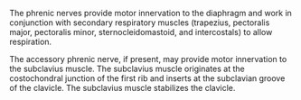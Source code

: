 The phrenic nerves provide motor innervation to the diaphragm and work in conjunction with secondary respiratory muscles (trapezius, pectoralis major, pectoralis minor, sternocleidomastoid, and intercostals) to allow respiration.

The accessory phrenic nerve, if present, may provide motor innervation to the subclavius muscle. The subclavius muscle originates at the costochondral junction of the first rib and inserts at the subclavian groove of the clavicle. The subclavius muscle stabilizes the clavicle.